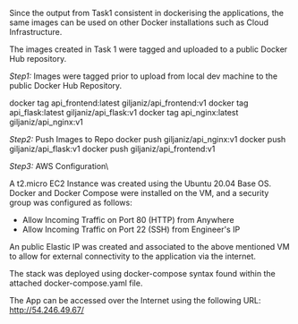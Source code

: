 Since the output from Task1 consistent in dockerising the applications, the same images can be used on other Docker installations such as Cloud Infrastructure.

The images created in Task 1 were tagged and uploaded to a public Docker Hub repository.

_Step1:_ Images were tagged prior to upload from local dev machine to the public Docker Hub Repository.

docker tag api_frontend:latest giljaniz/api_frontend:v1
docker tag api_flask:latest giljaniz/api_flask:v1
docker tag api_nginx:latest giljaniz/api_nginx:v1

_Step2:_ Push Images to Repo
docker push giljaniz/api_nginx:v1
docker push giljaniz/api_flask:v1
docker push giljaniz/api_frontend:v1

_Step3:_ AWS Configuration\

A t2.micro EC2 Instance was created using the Ubuntu 20.04 Base OS. Docker and Docker Compose were installed on the VM, and a security group was configured as follows:

- Allow Incoming Traffic on Port 80 (HTTP) from Anywhere
- Allow Incoming Traffic on Port 22 (SSH) from Engineer's IP

An public Elastic IP was created and associated to the above mentioned VM to allow for external connectivity to the application via the internet.

The stack was deployed using docker-compose syntax found within the attached docker-compose.yaml file.
					
The App can be accessed over the Internet using the following URL: http://54.246.49.67/
